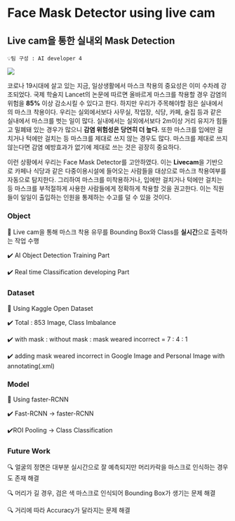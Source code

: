# Face Mask Detector using live cam



## Live cam을 통한 실내외 Mask Detection

```
💡팀 구성 : AI developer 4
```

![](https://github.com/hwanseung2/Image_processing/blob/main/img/pytorch-logo.png)



코로나 19시대에 살고 있는 지금, 일상생활에서 마스크 착용의 중요성은 이미 수차례 강조되었다. 국제 학술지 Lancet의 논문에 따르면 올바르게 마스크를 착용할 경우 감염의 위험을 **85%** 이상 감소시킬 수 있다고 한다. 하지만 우리가 주목해야할 점은 실내에서의 마스크 착용이다. 우리는 실외에서보다 사무실, 작업장, 식당, 카페, 술집 등과 같은 실내에서 마스크를 벗는 일이 많다. 실내에서는 실외에서보다 2m이상 거리 유지가 힘들고 밀폐돼 있는 경우가 많으니 **감염 위험성은 당연히 더 높다.** 또한 마스크를 입에만 걸치거나 턱에만 걸치는 등 마스크를 제대로 쓰지 않는 경우도 많다. 마스크를 제대로 쓰지 않는다면 감염 예방효과가 없기에 제대로 쓰는 것은 굉장히 중요하다.



이런 상황에서 우리는 Face Mask Detector를 고안하였다. 이는 **Livecam**을 기반으로 카페나 식당과 같은 다중이용시설에 들어오는 사람들을 대상으로 마스크 착용여부를 자동으로 탐지한다. 그리하여 마스크를 미착용하거나, 입에만 걸치거나 턱에만 걸치는 등 마스크를 부적절하게 사용한 사람들에게 정확하게 착용할 것을 권고한다. 이는 직원들이 일일이 출입하는 인원을 통제하는 수고를 덜 수 있을 것이다.





### Object

📌 Live cam을 통해 마스크 착용 유무를 Bounding Box와 Class를 **실시간**으로 출력하는 작업 수행

✔️ AI Object Detection Training Part

✔️ Real time Classification developing Part





### Dataset

📌 Using Kaggle Open Dataset

✔️ Total : 853 Image, Class Imbalance

✔️ with mask : without mask : mask weared incorrect = 7 : 4 : 1

✔️ adding mask weared incorrect in Google Image and Personal Image with annotating(.xml)





### Model

📌 Using faster-RCNN

✔️ Fast-RCNN -> faster-RCNN

✔️ROI Pooling -> Class Classification





### Future Work

🔍 얼굴의 정면은 대부분 실시간으로 잘 예측되지만 머리카락을 마스크로 인식하는 경우도 존재 해결

🔍 머리가 길 경우, 검은 색 마스크로 인식되어 Bounding Box가 생기는 문제 해결

🔍 거리에 따라 Accuracy가 달라지는 문제 해결 

